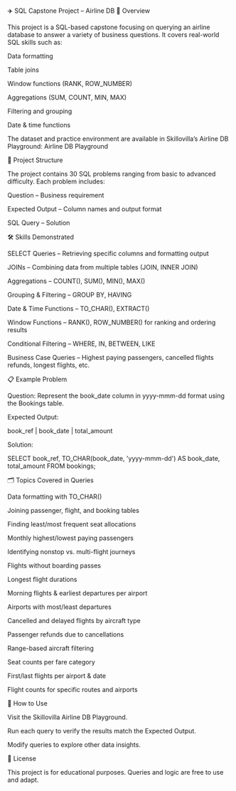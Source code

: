 ✈️ SQL Capstone Project – Airline DB
📌 Overview

This project is a SQL-based capstone focusing on querying an airline database to answer a variety of business questions. It covers real-world SQL skills such as:

Data formatting

Table joins

Window functions (RANK, ROW_NUMBER)

Aggregations (SUM, COUNT, MIN, MAX)

Filtering and grouping

Date & time functions

The dataset and practice environment are available in Skillovilla’s Airline DB Playground:
Airline DB Playground

📂 Project Structure

The project contains 30 SQL problems ranging from basic to advanced difficulty.
Each problem includes:

Question – Business requirement

Expected Output – Column names and output format

SQL Query – Solution

🛠 Skills Demonstrated

SELECT Queries – Retrieving specific columns and formatting output

JOINs – Combining data from multiple tables (JOIN, INNER JOIN)

Aggregations – COUNT(), SUM(), MIN(), MAX()

Grouping & Filtering – GROUP BY, HAVING

Date & Time Functions – TO_CHAR(), EXTRACT()

Window Functions – RANK(), ROW_NUMBER() for ranking and ordering results

Conditional Filtering – WHERE, IN, BETWEEN, LIKE

Business Case Queries – Highest paying passengers, cancelled flights refunds, longest flights, etc.

📋 Example Problem

Question:
Represent the book_date column in yyyy-mmm-dd format using the Bookings table.

Expected Output:

book_ref | book_date   | total_amount


Solution:

SELECT 
    book_ref, 
    TO_CHAR(book_date, 'yyyy-mmm-dd') AS book_date, 
    total_amount
FROM bookings;

🗂 Topics Covered in Queries

Data formatting with TO_CHAR()

Joining passenger, flight, and booking tables

Finding least/most frequent seat allocations

Monthly highest/lowest paying passengers

Identifying nonstop vs. multi-flight journeys

Flights without boarding passes

Longest flight durations

Morning flights & earliest departures per airport

Airports with most/least departures

Cancelled and delayed flights by aircraft type

Passenger refunds due to cancellations

Range-based aircraft filtering

Seat counts per fare category

First/last flights per airport & date

Flight counts for specific routes and airports

🚀 How to Use

Visit the Skillovilla Airline DB Playground.

Run each query to verify the results match the Expected Output.

Modify queries to explore other data insights.

📜 License

This project is for educational purposes. Queries and logic are free to use and adapt.
